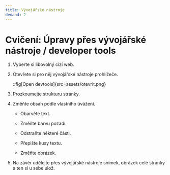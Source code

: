 ```yaml
---
title: Vývojářské nástroje
demand: 2
---
```


# Cvičení: Úpravy přes vývojářské nástroje / developer tools

1. Vyberte si libovolný cizí web.

1. Otevřete si pro něj vývojářské nástroje prohlížeče.

   ::fig[Open devtools]{src=assets/otevrit.png}

1. Prozkoumejte strukturu stránky.

1. Změňte obsah podle vlastního úvážení.

   - Obarvěte text.

   - Změňte barvu pozadí.

   - Odstraňte některé části.

   - Přepište kusy textu.

   - Změňte obrázek.

1. Na závěr udělejte přes vývojářské nástroje snímek, obrázek celé stránky a ten si u sebe ulož.